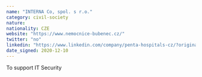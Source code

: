 ```yaml
---
name: "INTERNA Co, spol. s r.o."
category: civil-society
nature:
nationality: CZE
website: "https://www.nemocnice-bubenec.cz/"
twitter: "no"
linkedin: "https://www.linkedin.com/company/penta-hospitals-cz/?originalSubdomain=cz"
date_signed: 2020-12-10
---
```

To support IT Security
